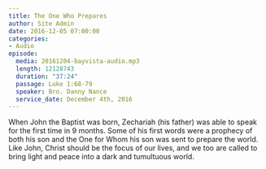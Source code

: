 ```yaml
---
title: The One Who Prepares
author: Site Admin
date: 2016-12-05 07:00:00
categories:
- Audio
episode:
  media: 20161204-bayvista-audio.mp3
  length: 12128743
  duration: "37:24"
  passage: Luke 1:68-79
  speaker: Bro. Danny Nance
  service_date: December 4th, 2016
---
```

When John the Baptist was born, Zechariah (his father) was able to speak for the first time in 9 months. Some of his first words were a prophecy of both his son and the One for Whom his son was sent to prepare the world. Like John, Christ should be the focus of our lives, and we too are called to bring light and peace into a dark and tumultuous world.